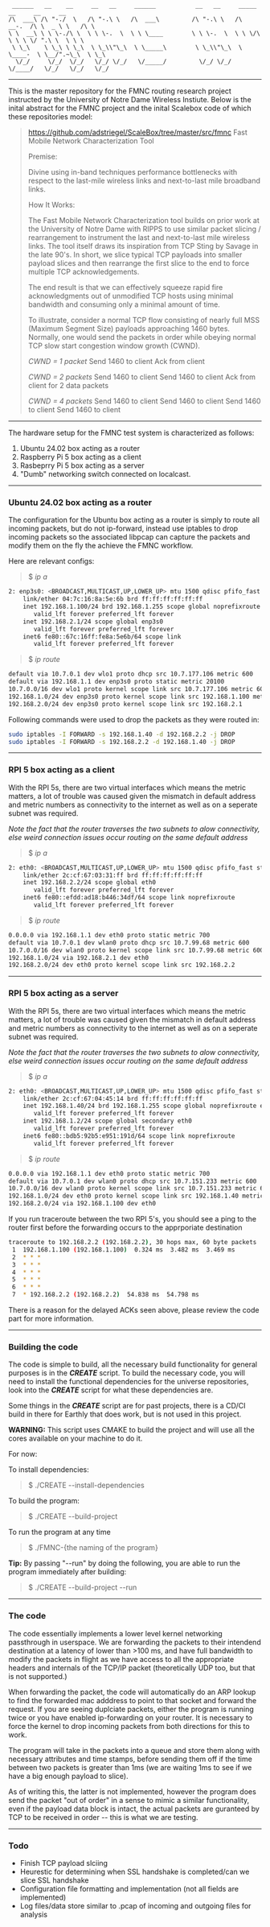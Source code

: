  ```text
  ______   __    __     __   __     ______           __   __     _____     __     __     __    
/\  ___\ /\ "-./  \   /\ "-.\ \   /\  ___\         /\ "-.\ \   /\  __-.  /\ \  _ \ \   /\ \   
\ \  __\ \ \ \-./\ \  \ \ \-.  \  \ \ \____        \ \ \-.  \  \ \ \/\ \ \ \ \/ ".\ \  \ \ \  
  \ \_\    \ \_\ \ \_\  \ \_\\"\_\  \ \_____\        \ \_\\"\_\  \ \____-  \ \__/".~\_\  \ \_\ 
   \/_/     \/_/  \/_/   \/_/ \/_/   \/_____/         \/_/ \/_/   \/____/   \/_/   \/_/   \/_/                                                                                              
```       
----

This is the master repository for the FMNC routing research project instructed by the University of Notre Dame Wireless Instiute. Below is the inital abstract for the FMNC
project and the inital Scalebox code of which these repositories model:

> https://github.com/adstriegel/ScaleBox/tree/master/src/fmnc
> Fast Mobile Network Characterization Tool
>
> Premise:
>
> Divine using in-band techniques performance bottlenecks
> with respect to the last-mile wireless links and next-to-last
> mile broadband links.
>
>
> How It Works:
>
> The Fast Mobile Network Characterization tool builds on prior work
> at the University of Notre Dame with RIPPS to use similar 
> packet slicing / rearrangement to instrument the last and next-to-last
> mile wireless links.  The tool itself draws its inspiration from
> TCP Sting by Savage in the late 90's.  In short, we slice typical
> TCP payloads into smaller payload slices and then rearrange the first
> slice to the end to force multiple TCP acknowledgements.
>
> The end result is that we can effectively squeeze rapid fire
> acknowledgments out of unmodified TCP hosts using minimal bandwidth
> and consuming only a minimal amount of time.  
>   
> To illustrate, consider a normal TCP flow consisting of nearly full
> MSS (Maximum Segment Size) payloads approaching 1460 bytes.  Normally,
> one would send the packets in order while obeying normal TCP slow
> start congestion window growth (CWND).  
>
> *CWND = 1 packet*
> 	Send 1460 to client
>   Ack from client
>
> *CWND = 2 packets*
>	Send 1460 to client
>	Send 1460 to client
>		Ack from client for 2 data packets
>
> *CWND = 4 packets*
>	Send 1460 to client
>	Send 1460 to client
>	Send 1460 to client
>	Send 1460 to client 

-----

The hardware setup for the FMNC test system is characterized as follows:

1) Ubuntu 24.02 box acting as a router
2) Raspberry Pi 5 box acting as a client
3) Rasbeprry Pi 5 box acting as a server
4) "Dumb" networking switch connected on localcast.

----
### Ubuntu 24.02 box acting as a router

The configuration for the Ubuntu box acting as a router is simply to route
all incoming packets, but do not ip-forward, instead use iptables to drop
incoming packets so the associated libpcap can capture the packets and modify them on the fly the achieve the FMNC workflow.

Here are relevant configs:

> $ *ip a*
```bash
2: enp3s0: <BROADCAST,MULTICAST,UP,LOWER_UP> mtu 1500 qdisc pfifo_fast state UP group default qlen 1000
    link/ether 04:7c:16:8a:5e:6b brd ff:ff:ff:ff:ff:ff
    inet 192.168.1.100/24 brd 192.168.1.255 scope global noprefixroute enp3s0
       valid_lft forever preferred_lft forever
    inet 192.168.2.1/24 scope global enp3s0
       valid_lft forever preferred_lft forever
    inet6 fe80::67c:16ff:fe8a:5e6b/64 scope link 
       valid_lft forever preferred_lft forever
```

> $ *ip route*

```bash
default via 10.7.0.1 dev wlo1 proto dhcp src 10.7.177.106 metric 600 
default via 192.168.1.1 dev enp3s0 proto static metric 20100 
10.7.0.0/16 dev wlo1 proto kernel scope link src 10.7.177.106 metric 600 
192.168.1.0/24 dev enp3s0 proto kernel scope link src 192.168.1.100 metric 100 
192.168.2.0/24 dev enp3s0 proto kernel scope link src 192.168.2.1 
```

Following commands were used to drop the packets as they were routed in:

```bash
sudo iptables -I FORWARD -s 192.168.1.40 -d 192.168.2.2 -j DROP
sudo iptables -I FORWARD -s 192.168.2.2 -d 192.168.1.40 -j DROP
```

---
### RPI 5 box acting as a client

With the RPI 5s, there are two virtual interfaces which means the metric matters,
a lot of trouble was caused given the mismatch in default address and metric numbers
as connectivity to the internet as well as on a seperate subnet was required.

*Note the fact that the router traverses the two subnets to alow connectivity, else
weird connection issues occur routing on the same default address*


> $ *ip a*
```bash
2: eth0: <BROADCAST,MULTICAST,UP,LOWER_UP> mtu 1500 qdisc pfifo_fast state UP group default qlen 1000
    link/ether 2c:cf:67:03:31:ff brd ff:ff:ff:ff:ff:ff
    inet 192.168.2.2/24 scope global eth0
       valid_lft forever preferred_lft forever
    inet6 fe80::efdd:ad18:b446:34df/64 scope link noprefixroute
       valid_lft forever preferred_lft forever
```

> $ *ip route*

```bash
0.0.0.0 via 192.168.1.1 dev eth0 proto static metric 700
default via 10.7.0.1 dev wlan0 proto dhcp src 10.7.99.68 metric 600
10.7.0.0/16 dev wlan0 proto kernel scope link src 10.7.99.68 metric 600
192.168.1.0/24 via 192.168.2.1 dev eth0
192.168.2.0/24 dev eth0 proto kernel scope link src 192.168.2.2
```

---
### RPI 5 box acting as a server

With the RPI 5s, there are two virtual interfaces which means the metric matters,
a lot of trouble was caused given the mismatch in default address and metric numbers
as connectivity to the internet as well as on a seperate subnet was required.

*Note the fact that the router traverses the two subnets to alow connectivity, else
weird connection issues occur routing on the same default address*


> $ *ip a*
```bash
2: eth0: <BROADCAST,MULTICAST,UP,LOWER_UP> mtu 1500 qdisc pfifo_fast state UP group default qlen 1000
    link/ether 2c:cf:67:04:45:14 brd ff:ff:ff:ff:ff:ff
    inet 192.168.1.40/24 brd 192.168.1.255 scope global noprefixroute eth0
       valid_lft forever preferred_lft forever
    inet 192.168.1.2/24 scope global secondary eth0
       valid_lft forever preferred_lft forever
    inet6 fe80::bdb5:92b5:e951:191d/64 scope link noprefixroute
       valid_lft forever preferred_lft forever
```

> $ *ip route*

```bash
0.0.0.0 via 192.168.1.1 dev eth0 proto static metric 700
default via 10.7.0.1 dev wlan0 proto dhcp src 10.7.151.233 metric 600
10.7.0.0/16 dev wlan0 proto kernel scope link src 10.7.151.233 metric 600
192.168.1.0/24 dev eth0 proto kernel scope link src 192.168.1.40 metric 700
192.168.2.0/24 via 192.168.1.100 dev eth0
```

If you run traceroute between the two RPI 5's, you should see a ping to the router
first before the forwarding occurs to the apprporiate destination

```bash
traceroute to 192.168.2.2 (192.168.2.2), 30 hops max, 60 byte packets
 1  192.168.1.100 (192.168.1.100)  0.324 ms  3.482 ms  3.469 ms
 2  * * *
 3  * * *
 4  * * *
 5  * * *
 6  * * *
 7  * 192.168.2.2 (192.168.2.2)  54.838 ms  54.798 ms
```
There is a reason for the delayed ACKs seen above, please review the code part
for more information.

---
### Building the code

The code is simple to build, all the necessary build functionality for general purposes is in the ***CREATE*** script. To build the necessary code, you will
need to install the functional dependencies for the universe repositories, look
into the ***CREATE*** script for what these dependencies are.

Some things in the ***CREATE*** script are for past projects, there is a CD/CI
build in there for Earthly that does work, but is not used in this project. 

**WARNING:** This script uses CMAKE to build the project and will use all the cores available on your machine to do it.

For now:

To install dependencies:

> $ ./CREATE --install-dependencies

To build the program:

> $ ./CREATE --build-project

To run the program at any time

> $ ./FMNC-{the naming of the program}

**Tip:** By passing "--run" by doing the following, you are able to run the program
immediately after building:

> $ ./CREATE --build-project --run


---
### The code

The code essentially implements a lower level kernel networking passthrough in userspace. We are forwarding the packets to their intendend destination at a latency of lower than >100 ms, and have full bandwidth to modify the packets in flight as we have access to all the appropriate headers and internals of the TCP/IP packet (theoretically UDP too, but that is not supported.)

When forwarding the packet, the code will automatically do an ARP lookup to find the forwarded mac adddress to point to that socket and forward the request. If you are
seeing duplciate packets, either the program is running twice or you have enabled
ip-forwarding on your router. It is necessary to force the kernel to drop incoming packets from both directions for this to work.

The program will take in the packets into a queue and store them along with necessary attributes and time stamps, before sending them off if the time between two packets is greater than 1ms (we are waiting 1ms to see if we have a big enough payload to slice).

As of writing this, the latter is not implemented, however the program does send the packet "out of order" in a sense to mimic a similar functionality, even if the payload data block is intact, the actual packets are guranteed by TCP to be received in order -- this is what we are testing.

---

### Todo

- Finish TCP payload slciing
- Heurestic for determining when SSL handshake is completed/can we slice SSL handshake
- Configuration file formatting and implementation (not all fields are implemented)
- Log files/data store similar to .pcap of incoming and outgoing files for analysis